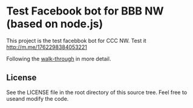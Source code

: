 # Test Facebook bot for BBB NW (based on node.js)

This project is the test facebbok bot for CCC NW.
Test it http://m.me/1762298384053221

Following the [walk-through](https://developers.facebook.com/docs/messenger-platform/quickstart) in more detail.

## License

See the LICENSE file in the root directory of this source tree. Feel free to useand modify the code.